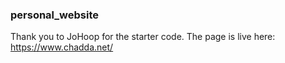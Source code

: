 ### personal_website

Thank you to JoHoop for the starter code. The page is live here: https://www.chadda.net/

